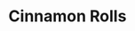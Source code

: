 ---
layout: recette
categories: [recettes]
hidden: false
lang: fr
pour: pour 6 rolls
title: Cinnamon Rolls
type: boulangerie
withYeast: true
ingredients: 
  - nom: lait 
    qte: 170
    unite: gr
  - nom: levure sèche
    qte: 3
    unite: gr
  - nom: farine blanche
    qte: 300
    unite: gr
  - nom: sucre blanc
    qte: 50
    unite: gr
  - nom: beurre
    qte: 40
    unite: gr
  - nom: sel
    qte: 1
    unite: gr
  - nom: vergeoise
    qte: 50
    unite: gr
  - nom: beurre pommade
    qte: 55
    unite: gr
  - nom: cannelle en poudre
    qte: 2
    unite: cuillères à café
preconditions:
  - Couper 40 grammes de beurre en dés
  - Dans un bol, mettre 55 grammes de beurre pommade
etapes:
  - label: Pétrissage
    details:
      - Dans le récipient de la machine à pain, verser le mélange lait-levure
      - Ajouter la farine
      - Ajouter le sel
      - Ajouter les 40 grammes de beurre en dés
      - Lancer le programme "pétrissage seulement" (sans cuisson, 1h30 avec levée)
  - label: Garniture
    details: 
      - Mélanger la vergeoise avec les 55 grammes de beurre pommade
      - Ajouter la canelle et mélanger
      - Réserver
  - label: Façonnage
    details: 
      - Déposer la pâte sur le plan de travail
      - Abaisser grossièrement la pâte avec les doigts de façon à obtenir un rectangle
      - Utiliser un rouleau à pâtisserie pour obtenir un rectangle d'un centimètre d'épaisseur environ
      - Bien faire les coins
      - Étaler la garniture sur la pâte
      - Rouler la pâte sans trop la serrer
      - Couper en 6 rolls de taille égale
      - Beurrer un moule rectangle
      - Placer les rolls dans le plat en les espaçant bien
      - Laisser reposer 45 minutes, cela devrait doubler de taille.
notes:
  - Au roulage il ne faut pas trop serrer la pâte car elle a besoin d'espace pour pousser une nouvelle fois.
cuissonMinutes: 30
cuisson: 
  - Battre un oeuf et passer un coup de pinceau sur les rolls
  - Préchauffer le four à 180°C
  - Placer un verre d'eau dans le four
  - Cuire pendant 25 minutes 
  - Laisser refroidir 10 minutes avant de déguster
---